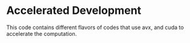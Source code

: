 # Accelerated Development
This code contains different flavors of codes that use avx, and cuda to accelerate the computation.
